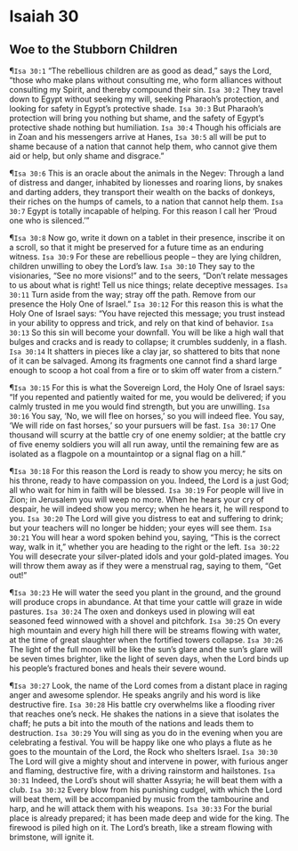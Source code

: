# Isaiah 30

## Woe to the Stubborn Children
¶`Isa 30:1` “The rebellious children are as good as dead,” says the Lord, “those who make plans without consulting me, who form alliances without consulting my Spirit, and thereby compound their sin.
`Isa 30:2` They travel down to Egypt without seeking my will, seeking Pharaoh’s protection, and looking for safety in Egypt’s protective shade.
`Isa 30:3` But Pharaoh’s protection will bring you nothing but shame, and the safety of Egypt’s protective shade nothing but humiliation.
`Isa 30:4` Though his officials are in Zoan and his messengers arrive at Hanes,
`Isa 30:5` all will be put to shame because of a nation that cannot help them, who cannot give them aid or help, but only shame and disgrace.”

¶`Isa 30:6` This is an oracle about the animals in the Negev: Through a land of distress and danger, inhabited by lionesses and roaring lions, by snakes and darting adders, they transport their wealth on the backs of donkeys, their riches on the humps of camels, to a nation that cannot help them.
`Isa 30:7` Egypt is totally incapable of helping. For this reason I call her ‘Proud one who is silenced.’”

¶`Isa 30:8` Now go, write it down on a tablet in their presence, inscribe it on a scroll, so that it might be preserved for a future time as an enduring witness.
`Isa 30:9` For these are rebellious people – they are lying children, children unwilling to obey the Lord’s law.
`Isa 30:10` They say to the visionaries, “See no more visions!” and to the seers, “Don’t relate messages to us about what is right! Tell us nice things; relate deceptive messages.
`Isa 30:11` Turn aside from the way; stray off the path. Remove from our presence the Holy One of Israel.”
`Isa 30:12` For this reason this is what the Holy One of Israel says: “You have rejected this message; you trust instead in your ability to oppress and trick, and rely on that kind of behavior.
`Isa 30:13` So this sin will become your downfall. You will be like a high wall that bulges and cracks and is ready to collapse; it crumbles suddenly, in a flash.
`Isa 30:14` It shatters in pieces like a clay jar, so shattered to bits that none of it can be salvaged. Among its fragments one cannot find a shard large enough to scoop a hot coal from a fire or to skim off water from a cistern.”

¶`Isa 30:15` For this is what the Sovereign Lord, the Holy One of Israel says: “If you repented and patiently waited for me, you would be delivered; if you calmly trusted in me you would find strength, but you are unwilling.
`Isa 30:16` You say, ‘No, we will flee on horses,’ so you will indeed flee. You say, ‘We will ride on fast horses,’ so your pursuers will be fast.
`Isa 30:17` One thousand will scurry at the battle cry of one enemy soldier; at the battle cry of five enemy soldiers you will all run away, until the remaining few are as isolated as a flagpole on a mountaintop or a signal flag on a hill.”

¶`Isa 30:18` For this reason the Lord is ready to show you mercy; he sits on his throne, ready to have compassion on you. Indeed, the Lord is a just God; all who wait for him in faith will be blessed.
`Isa 30:19` For people will live in Zion; in Jerusalem you will weep no more. When he hears your cry of despair, he will indeed show you mercy; when he hears it, he will respond to you.
`Isa 30:20` The Lord will give you distress to eat and suffering to drink; but your teachers will no longer be hidden; your eyes will see them.
`Isa 30:21` You will hear a word spoken behind you, saying, “This is the correct way, walk in it,” whether you are heading to the right or the left.
`Isa 30:22` You will desecrate your silver-plated idols and your gold-plated images. You will throw them away as if they were a menstrual rag, saying to them, “Get out!”

¶`Isa 30:23` He will water the seed you plant in the ground, and the ground will produce crops in abundance. At that time your cattle will graze in wide pastures.
`Isa 30:24` The oxen and donkeys used in plowing will eat seasoned feed winnowed with a shovel and pitchfork.
`Isa 30:25` On every high mountain and every high hill there will be streams flowing with water, at the time of great slaughter when the fortified towers collapse.
`Isa 30:26` The light of the full moon will be like the sun’s glare and the sun’s glare will be seven times brighter, like the light of seven days, when the Lord binds up his people’s fractured bones and heals their severe wound.

¶`Isa 30:27` Look, the name of the Lord comes from a distant place in raging anger and awesome splendor. He speaks angrily and his word is like destructive fire.
`Isa 30:28` His battle cry overwhelms like a flooding river that reaches one’s neck. He shakes the nations in a sieve that isolates the chaff; he puts a bit into the mouth of the nations and leads them to destruction.
`Isa 30:29` You will sing as you do in the evening when you are celebrating a festival. You will be happy like one who plays a flute as he goes to the mountain of the Lord, the Rock who shelters Israel.
`Isa 30:30` The Lord will give a mighty shout and intervene in power, with furious anger and flaming, destructive fire, with a driving rainstorm and hailstones.
`Isa 30:31` Indeed, the Lord’s shout will shatter Assyria; he will beat them with a club.
`Isa 30:32` Every blow from his punishing cudgel, with which the Lord will beat them, will be accompanied by music from the tambourine and harp, and he will attack them with his weapons.
`Isa 30:33` For the burial place is already prepared; it has been made deep and wide for the king. The firewood is piled high on it. The Lord’s breath, like a stream flowing with brimstone, will ignite it.
